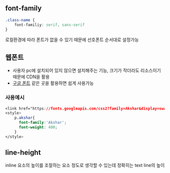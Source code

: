 ## font-family

```css
.class-name {
    font-familiy: serif, sans-serif
}
```

로컬환경에 따라 폰트가 없을 수 있기 때문에 선호폰트 순서대로 설정가능

## 웹폰트

- 사용자 pc에 설치되어 있지 않으면 설치해주는 기능, 크기가 작더라도 리소스이기 때문에 CDN을 활용
- [구글 폰트](https://fonts.google.com/) 같은 곳을 활용하면 쉽게 사용가능

### 사용예시
```css
<link href="https://fonts.googleapis.com/css2?family=Akshar&display=swap" rel="stylesheet">
<style>
    p.akshar{
      font-family:'Akshar';
      font-weight: 400;
    }
</style>
```

## line-height

inline 요소의 높이를 조절하는 요소 정도로 생각할 수 있는데 정확히는 text line의 높이
